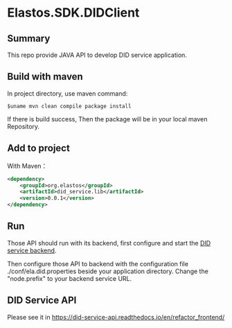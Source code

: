 Elastos.SDK.DIDClient
==============

## Summary

This repo provide JAVA API to develop DID service application.

## Build with maven

In project directory, use maven command:
```shell
$uname mvn clean compile package install
```
If there is build success, Then the package will be in your local maven Repository.

## Add to project

With Maven：
```xml
<dependency>
    <groupId>org.elastos</groupId>
    <artifactId>did_service.lib</artifactId>
    <version>0.0.1</version>
</dependency>
```

## Run

Those API should run with its backend, first configure and start the [DID service backend](https://github.com/elastos/Elastos.ORG.DID.Service/tree/refactor_backend).

Then configure those API to backend with the configuration file ./conf/ela.did.properties beside your application directory. Change the "node.prefix" to your backend service URL.

## DID Service API

Please see it in https://did-service-api.readthedocs.io/en/refactor_frontend/
